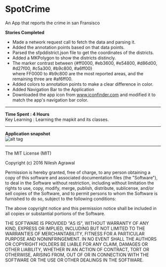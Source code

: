 # SpotCrime
An App that reports the crime in san Fransisco  

**Stories Completed**  
* Made a network request call to fetch the data and parsing it.   
* Added the annotation points based on that data points.  
* Parsed the sfpddistrict.json file to get the coordinates of the districts.  
* Added a MKPolygon to show the districts distincly.   
* The marker contrast between {#ff0000, #eb3600, #e54800, #d86d00, #d27f00, #c5a300, #b9c800, #a6ff00}   
  where FF0000 to #b9c800 are the most reported areas, and the remaining three are #af6ff00. 
* Added colors to annotation points to make a clear difference in color.
* Added Navigation Bar to the Application
* Downloaded the app icon from www.iconfinder.com and modified it to match the app's navigation bar color. 

----------------   
**Time Spent : 4 Hours**  
Key Learning : Learning the mapkit and its classes. 

---------------   
**Application snapshot**  
![alt tag](http://g.recordit.co/1H2Kv7UsKB.gif)


-------------------
The MIT License (MIT)

Copyright (c) 2016 Nilesh Agrawal

Permission is hereby granted, free of charge, to any person obtaining a copy
of this software and associated documentation files (the "Software"), to deal
in the Software without restriction, including without limitation the rights
to use, copy, modify, merge, publish, distribute, sublicense, and/or sell
copies of the Software, and to permit persons to whom the Software is
furnished to do so, subject to the following conditions:

The above copyright notice and this permission notice shall be included in all
copies or substantial portions of the Software.

THE SOFTWARE IS PROVIDED "AS IS", WITHOUT WARRANTY OF ANY KIND, EXPRESS OR
IMPLIED, INCLUDING BUT NOT LIMITED TO THE WARRANTIES OF MERCHANTABILITY,
FITNESS FOR A PARTICULAR PURPOSE AND NONINFRINGEMENT. IN NO EVENT SHALL THE
AUTHORS OR COPYRIGHT HOLDERS BE LIABLE FOR ANY CLAIM, DAMAGES OR OTHER
LIABILITY, WHETHER IN AN ACTION OF CONTRACT, TORT OR OTHERWISE, ARISING FROM,
OUT OF OR IN CONNECTION WITH THE SOFTWARE OR THE USE OR OTHER DEALINGS IN THE
SOFTWARE.




  
  
